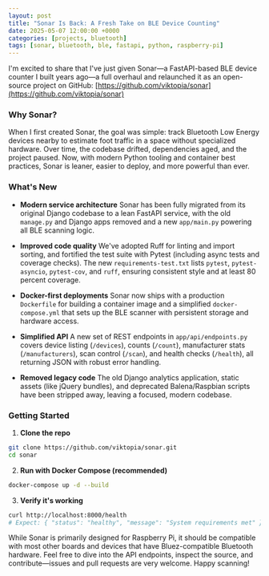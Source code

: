 ```yaml
---
layout: post
title: "Sonar Is Back: A Fresh Take on BLE Device Counting"
date: 2025-05-07 12:00:00 +0000
categories: [projects, bluetooth]
tags: [sonar, bluetooth, ble, fastapi, python, raspberry-pi]
---
```


I'm excited to share that I've just given Sonar—a FastAPI-based BLE device counter I built years ago—a full overhaul and relaunched it as an open-source project on GitHub: [https://github.com/viktopia/sonar](https://github.com/viktopia/sonar)

### Why Sonar?

When I first created Sonar, the goal was simple: track Bluetooth Low Energy devices nearby to estimate foot traffic in a space without specialized hardware. Over time, the codebase drifted, dependencies aged, and the project paused. Now, with modern Python tooling and container best practices, Sonar is leaner, easier to deploy, and more powerful than ever.

### What's New

* **Modern service architecture**
  Sonar has been fully migrated from its original Django codebase to a lean FastAPI service, with the old `manage.py` and Django apps removed and a new `app/main.py` powering all BLE scanning logic.

* **Improved code quality**
  We've adopted Ruff for linting and import sorting, and fortified the test suite with Pytest (including async tests and coverage checks). The new `requirements-test.txt` lists `pytest`, `pytest-asyncio`, `pytest-cov`, and `ruff`, ensuring consistent style and at least 80 percent coverage.

* **Docker-first deployments**
  Sonar now ships with a production `Dockerfile` for building a container image and a simplified `docker-compose.yml` that sets up the BLE scanner with persistent storage and hardware access.

* **Simplified API**
  A new set of REST endpoints in `app/api/endpoints.py` covers device listing (`/devices`), counts (`/count`), manufacturer stats (`/manufacturers`), scan control (`/scan`), and health checks (`/health`), all returning JSON with robust error handling.

* **Removed legacy code**
  The old Django analytics application, static assets (like jQuery bundles), and deprecated Balena/Raspbian scripts have been stripped away, leaving a focused, modern codebase.

### Getting Started

1. **Clone the repo**

```bash
git clone https://github.com/viktopia/sonar.git
cd sonar
```

2. **Run with Docker Compose (recommended)**

```bash
docker-compose up -d --build
```

3. **Verify it's working**

```bash
curl http://localhost:8000/health
# Expect: { "status": "healthy", "message": "System requirements met" }
```

While Sonar is primarily designed for Raspberry Pi, it should be compatible with most other boards and devices that have Bluez-compatible Bluetooth hardware. Feel free to dive into the API endpoints, inspect the source, and contribute—issues and pull requests are very welcome. Happy scanning!